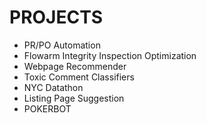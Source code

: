 # PROJECTS
- PR/PO Automation
- Flowarm Integrity Inspection Optimization
- Webpage Recommender
- Toxic Comment Classifiers
- NYC Datathon
- Listing Page Suggestion
- POKERBOT